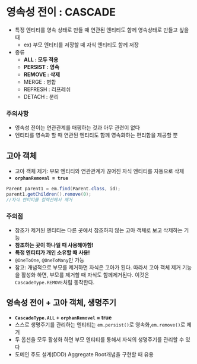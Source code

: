 # 영속성 전이 : CASCADE

- 특정 엔티티를 영속 상태로 만들 때 연관된 엔티티도 함께 영속상태로 만들고 싶을 때
    - ex) 부모 엔티티를 저장할 때 자식 엔티티도 함께 저장
- 종류
    - **ALL : 모두 적용**
    - **PERSIST : 영속**
    - **REMOVE : 삭제**
    - MERGE : 병합
    - REFRESH : 리프레쉬
    - DETACH : 분리

### 주의사항

- 영속성 전이는 연관관계를 매핑하는 것과 아무 관련이 없다
- 엔티티를 영속화 할 때 연관된 엔티티도 함께 영속화하는 편리함을 제공할 뿐

## 고아 객체

- 고아 객체 제거: 부모 엔티티와 연관관계가 끊어진 자식 엔티티를 자동으로 삭제
- ****`orphanRemoval = true`****

```java
Parent parent1 = em.find(Parent.class, id); 
parent1.getChildren().remove(0);
//자식 엔티티를 컬렉션에서 제거
```

### 주의점

- 참조가 제거된 엔티티는 다른 곳에서 참조하지 않는 고아 객체로 보고 삭제하는 기능
- **참조하는 곳이 하나일 때 사용해야함!**
- **특정 엔티티가 개인 소유할 때 사용!**
- `@OneToOne`, `@OneToMany`만 가능
- 참고: 개념적으로 부모를 제거하면 자식은 고아가 된다. 따라서 고아 객체 제거 기능을 활성화 하면, 부모를 제거할 때 자식도 함께제거된다. 이것은 `CascadeType.REMOVE`처럼 동작한다.

## **영속성 전이 + 고아 객체, 생명주기**

- **`CascadeType.ALL` + `orphanRemovel` =  true**
- 스스로 생명주기를 관리하는 엔티티는 `em.persist()`로 영속화,`em.remove()`로 제거
- 두 옵션을 모두 활성화 하면 부모 엔티티를 통해서 자식의 생명주기를 관리할 수 있다
- 도메인 주도 설계(DDD) Aggregate Root개념을 구현할 때 유용